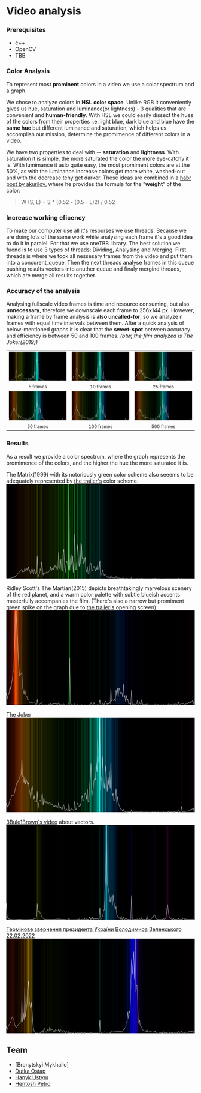 # Video analysis

### Prerequisites
- c++
- OpenCV
- TBB

### Color Analysis
To represent most **prominent** colors in a video we use a color spectrum and a graph. 

We chose to analyze colors in **HSL** **color** **space**. Unlike RGB it conveniently gives us hue, saturation and luminance(or lightness) - 3 qualities that are convenient and **human-friendly**. With HSL we could easily dissect the hues of the colors from their properties i.e. light blue, dark blue and blue have the **same hue** but different luminance and saturation, which helps us accomplish our mission, determine the promimence of different colors in a video. 

We have two properties to deal with -- **saturation** and **lightness**. With saturation it is simple, the more saturated the color the more eye-catchy it is. With lumimance it aslo quite easy, the most promiment colors are at the 50%, as with the luminance increase colors get more white, washed-out and with the decrease tehy get darker. These ideas are combined in a [habr post by akurilov](https://habr.com/ru/post/524978/), where he provides the formula for the "**weight**" of the color:
> W (S, L) = S * (0.52 - (0.5 - L)2) / 0.52

### Increase working eficency
To make our computer use all it's resourses we use threads. Because we are doing lots of the same work while analysing each frame it's a good idea to do it in paralel. For that we use oneTBB library. The best solution we fuond is to use 3 types of threads: Dividing, Analysing and Merging. First threads is where we took all nessesary frames from the video and put them into a concurent_queue. Then the next threads analyse frames in this queue pushing results vectors into anuther queue and finaly mergind threads, which are merge all results together. 

### Accuracy of the analysis
Analysing fullscale video frames is time and resource consuming, but also **unnecessary**, therefore we downscale each frame to 256x144 px. However, making a frame by frame analysis is **also uncalled-for**, so we analyze n frames with equal time intervals between them. After a quick analysis of below-mentioned graphs it is clear that the **sweet-spot** between accuracy and efficiency is between 50 and 100 frames. *(btw, the film analyzed is The Joker(2019))*
<table align="center">
  <tr>
    <td align="center"><img src="https://github.com/UstymHanyk/VideoAnalyzer/blob/master/samples/joker_5.png" width="250px;" alt=""/><br /><sub>5 frames</sub></td>
    <td align="center"><img src="https://github.com/UstymHanyk/VideoAnalyzer/blob/master/samples/joker_10.png" width="250px;" alt=""/><br /><sub>10 frames</sub></td>
	<td align="center"><img src="https://github.com/UstymHanyk/VideoAnalyzer/blob/master/samples/joker_25.png" width="250px;" alt=""/><br /><sub>25 frames</sub></td>
  </tr>
<tr>
    <td align="center"><img src="https://github.com/UstymHanyk/VideoAnalyzer/blob/master/samples/joker_50.png" width="250px;" alt=""/><br /><sub>50 frames</sub></td>
    <td align="center"><img src="https://github.com/UstymHanyk/VideoAnalyzer/blob/master/samples/joker_100.png" width="250px;" alt=""/><br /><sub>100 frames</sub></td>
	<td align="center"><img src="https://github.com/UstymHanyk/VideoAnalyzer/blob/master/samples/joker_500.png" width="250px;" alt=""/><br /><sub>500 frames</sub></td>
  </tr>
</table>


### Results
As a result we provide a color spectrum, where the graph represents the promimence of the colors, and the higher the hue the more saturated it is.



The Matrix(1999) with its notoriously green color scheme also seeems to be adequately represented by [the trailer's](https://www.youtube.com/watch?v=m8e-FF8MsqU) color scheme.
![The Matrix](samples/matrix_colors.png)

Ridley Scott's The Martian(2015) depicts breathtakingly marvelous scenery of the red planet, and a warm color palette with subtle blueish accents masterfully accompanies the film. (There's also a narrow but promiment green spike on the graph due to [the trailer's](https://www.youtube.com/watch?v=ej3ioOneTy8&t=97s) opening screen)
![The Martian](samples/martian_colors.png)

The Joker
![The Joker](samples/joker_colors.png)

[3Bule1Brown's video](https://www.youtube.com/watch?v=fNk_zzaMoSs&t=4s) about vectors. 
![Vectors](samples/vector_colors.png)

[Термінове звернення президента України Володимира Зеленського 22.02.2022](https://www.youtube.com/watch?v=xKJtI_Vw8Rw) 
![Speech](samples/speech_colors.png)


## Team
- [Bronytskyi Mykhailo]
- [Dutka Ostap](https://github.com/Ostap2003)
- [Hanyk Ustym](https://github.com/UstymHanyk)
- [Hentosh Petro](https://github.com/PHentosh)

